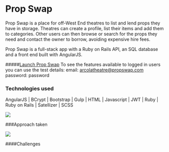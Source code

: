 # Prop Swap

Prop Swap is a place for off-West End theatres to list and lend props they have in storage. Theatres can create a profile, list their items and add them to categories. Other users can then browse or search for the props they need and contact the owner to borrow, avoiding expensive hire fees.

Prop Swap is a full-stack app with a Ruby on Rails API, an SQL database and a front end built with AngularJS.

#####[Launch Prop Swap](https://prop-swap.herokuapp.com/)
To see the features available to logged in users you can use the test details:
email: arcolatheatre@propswap.com
password: password

### Technologies used
AngularJS | BCrypt | Bootstrap | Gulp | HTML | Javascript | JWT | Ruby | Ruby on Rails | Satellizer | SCSS

![](./images/propswap1.png)

###Approach taken



![](./images/propswap2.png)

####Challenges
